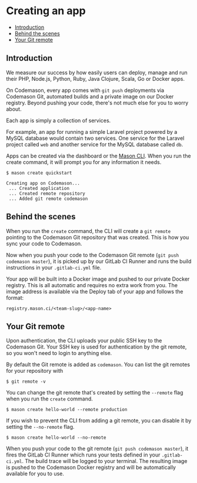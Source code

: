 # Creating an app

- [Introduction](#introduction)
- [Behind the scenes](#behind-the-scenes)
- [Your Git remote](#git-remote)

<a name="introduction"></a>
## Introduction
We measure our success by how easily users can deploy, manage and run their PHP, Node.js, Python, Ruby, Java Clojure, Scala, Go or Docker apps.

On Codemason, every app comes with `git push` deployments via Codemason Git, automated builds and a private image on our Docker registry. Beyond pushing your code, there's not much else for you to worry about. 

Each app is simply a collection of services.

For example, an app for running a simple Laravel project powered by a MySQL database would contain two services. One service for the Laravel project called `web` and another service for the MySQL database called `db`.

Apps can be created via the dashboard or the [Mason CLI](https://codemason.io/docs/mason-cli). When you run the create command, it will prompt you for any information it needs.
```
$ mason create quickstart

Creating app on Codemason...
 ... Created application
 ... Created remote repository
 ... Added git remote codemason
```


<a name="behind-the-scenes"></a>
## Behind the scenes 
When you run the `create` command, the CLI will create a `git remote` pointing to the Codemason Git repository that was created. This is how you sync your code to Codemason.

Now when you push your code to the Codemason Git remote (`git push codemason master`), it is picked up by our GitLab CI Runner and runs the build instructions in your `.gitlab-ci.yml` file.

Your app will be built into a Docker image and pushed to our private Docker registry. This is all automatic and requires no extra work from you. The image address is available via the Deploy tab of your app and follows the format:
```
registry.mason.ci/<team-slug>/<app-name>
```

<a name="git-remote"></a>
## Your Git remote 
Upon authentication, the CLI uploads your public SSH key to the Codemason Git. Your SSH key is used for authentication by the git remote, so you won't need to login to anything else. 

By default the Git remote is added as `codemason`. You can list the git remotes for your repository with 
```
$ git remote -v 
```

You can change the git remote that's created by setting the `--remote` flag when you run the `create` command.
```
$ mason create hello-world --remote production
```

If you wish to prevent the CLI from adding a git remote, you can disable it by setting the `--no-remote` flag.
```
$ mason create hello-world --no-remote
```

When you push your code to the git remote (`git push codemason master`), it fires the GitLab CI Runner which runs your tests defined in your `.gitlab-ci.yml`. The build trace will be logged to your terminal. The resulting image is pushed to the Codemason Docker registry and will be automatically available for you to use. 